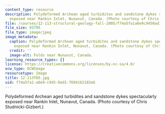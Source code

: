 ```yaml
---
content_type: resource
description: Polydeformed Archean aged turbidites and sandstone dykes spectacularly
  exposed near Rankin Inlet, Nunavut, Canada. (Photo courtesy of Chris Studnicki-Gizbert.)
file: /courses/12-113-structural-geology-fall-2005/f74a5fa1a6e9c9450ad17694162182e6_12-113f05.jpg
file_size: 93795
file_type: image/jpeg
image_metadata:
  caption: Polydeformed Archean aged turbidites and sandstone dykes spectacularly
    exposed near Rankin Inlet, Nunavut, Canada. (Photo courtesy of Chris Studnicki-Gizbert.)
  credit: ''
  image-alt: Folds near Nunavut, Canada.
learning_resource_types: []
license: https://creativecommons.org/licenses/by-nc-sa/4.0/
ocw_type: OCWImage
resourcetype: Image
title: 12-113f05.jpg
uid: f74a5fa1-a6e9-c945-0ad1-7694162182e6
---
```

Polydeformed Archean aged turbidites and sandstone dykes spectacularly exposed near Rankin Inlet, Nunavut, Canada. (Photo courtesy of Chris Studnicki-Gizbert.)